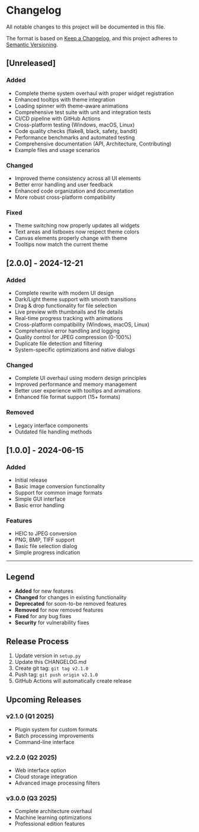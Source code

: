 # Changelog

All notable changes to this project will be documented in this file.

The format is based on [Keep a Changelog](https://keepachangelog.com/en/1.0.0/),
and this project adheres to [Semantic Versioning](https://semver.org/spec/v2.0.0.html).

## [Unreleased]

### Added
- Complete theme system overhaul with proper widget registration
- Enhanced tooltips with theme integration
- Loading spinner with theme-aware animations
- Comprehensive test suite with unit and integration tests
- CI/CD pipeline with GitHub Actions
- Cross-platform testing (Windows, macOS, Linux)
- Code quality checks (flake8, black, safety, bandit)
- Performance benchmarks and automated testing
- Comprehensive documentation (API, Architecture, Contributing)
- Example files and usage scenarios

### Changed
- Improved theme consistency across all UI elements
- Better error handling and user feedback
- Enhanced code organization and documentation
- More robust cross-platform compatibility

### Fixed
- Theme switching now properly updates all widgets
- Text areas and listboxes now respect theme colors
- Canvas elements properly change with theme
- Tooltips now match the current theme

## [2.0.0] - 2024-12-21

### Added
- Complete rewrite with modern UI design
- Dark/Light theme support with smooth transitions
- Drag & drop functionality for file selection
- Live preview with thumbnails and file details
- Real-time progress tracking with animations
- Cross-platform compatibility (Windows, macOS, Linux)
- Comprehensive error handling and logging
- Quality control for JPEG compression (0-100%)
- Duplicate file detection and filtering
- System-specific optimizations and native dialogs

### Changed
- Complete UI overhaul using modern design principles
- Improved performance and memory management
- Better user experience with tooltips and animations
- Enhanced file format support (15+ formats)

### Removed
- Legacy interface components
- Outdated file handling methods

## [1.0.0] - 2024-06-15

### Added
- Initial release
- Basic image conversion functionality
- Support for common image formats
- Simple GUI interface
- Basic error handling

### Features
- HEIC to JPEG conversion
- PNG, BMP, TIFF support
- Basic file selection dialog
- Simple progress indication

---

## Legend

- **Added** for new features
- **Changed** for changes in existing functionality  
- **Deprecated** for soon-to-be removed features
- **Removed** for now removed features
- **Fixed** for any bug fixes
- **Security** for vulnerability fixes

## Release Process

1. Update version in `setup.py`
2. Update this CHANGELOG.md
3. Create git tag: `git tag v2.1.0`
4. Push tag: `git push origin v2.1.0`
5. GitHub Actions will automatically create release

## Upcoming Releases

### v2.1.0 (Q1 2025)
- Plugin system for custom formats
- Batch processing improvements
- Command-line interface

### v2.2.0 (Q2 2025)
- Web interface option
- Cloud storage integration
- Advanced image processing filters

### v3.0.0 (Q3 2025)
- Complete architecture overhaul
- Machine learning optimizations
- Professional edition features
